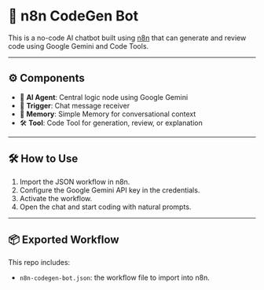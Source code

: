 # 🤖 n8n CodeGen Bot

This is a no-code AI chatbot built using [n8n](https://n8n.io/) that can generate and review code using Google Gemini and Code Tools.

---

## ⚙️ Components

- 🧠 **AI Agent**: Central logic node using Google Gemini
- 📩 **Trigger**: Chat message receiver
- 🧠 **Memory**: Simple Memory for conversational context
- 🛠 **Tool**: Code Tool for generation, review, or explanation

---

## 🛠 How to Use

1. Import the JSON workflow in n8n.
2. Configure the Google Gemini API key in the credentials.
3. Activate the workflow.
4. Open the chat and start coding with natural prompts.

---

## 📦 Exported Workflow

This repo includes:

- `n8n-codegen-bot.json`: the workflow file to import into n8n.
